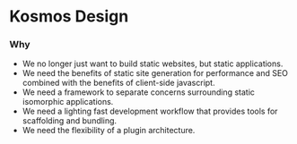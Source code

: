 # Kosmos Design

### Why
- We no longer just want to build static websites, but static applications.
- We need the benefits of static site generation for performance and SEO combined with the benefits of client-side javascript.
- We need a framework to separate concerns surrounding static isomorphic applications.
- We need a lighting fast development workflow that provides tools for scaffolding and bundling.
- We need the flexibility of a plugin architecture.

